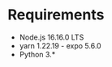<h1>Requirements</h1>

- Node.js 16.16.0 LTS <br>
- yarn 1.22.19 - expo 5.6.0 <br>
- Python 3.* <br>
